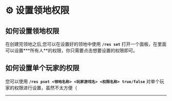 # ⚙ 设置领地权限

## 如何设置领地权限

在创建完领地之后,您可以在设置好的领地中使用 **`/res set`** 打开一个面板，在里面可以设置**\*所有人**的权限，你只需要点击想要设置的权限即可。

## 如何设置单个玩家的权限

您可以使用 **`/res pset <领地名称> <玩家游戏名> <权限名称> true/false`** 对单个玩家的权限进行设置，虽然不太方便（

***

